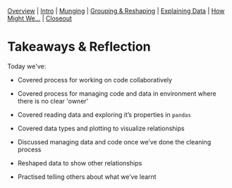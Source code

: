 [Overview](./00_overview.md) |
[Intro](./01_intro.md) |
[Munging](./02_munging.md) |
[Grouping & Reshaping](./03_groupingreshaping.md) |
[Explaining Data](./04_explainingdata.md) |
[How Might We...](./05_howmightwe.md)  |
[Closeout](./06_closeout.md)

# Takeaways & Reflection

Today we've:

* Covered process for working on code collaboratively
* Covered process for managing code and data in environment where there is no clear 'owner'

* Covered reading data and exploring it’s properties in `pandas`
* Covered data types and plotting to visualize relationships
* Discussed managing data and code once we’ve done the cleaning process
* Reshaped data to show other relationships
* Practised telling others about what we’ve learnt
